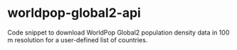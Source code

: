 # worldpop-global2-api
Code snippet to download WorldPop Global2 population density data in 100 m resolution for a user-defined list of countries.

